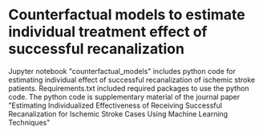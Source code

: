 # Counterfactual models to estimate individual treatment effect of successful recanalization
Jupyter notebook "counterfactual_models" includes python code for estimating individual effect of successful recanalization of ischemic stroke patients.
Requirements.txt included required packages to use the python code.
The python code is supplementary material of the journal paper "Estimating Individualized Effectiveness of Receiving Successful Recanalization for Ischemic Stroke Cases Using Machine Learning Techniques"
